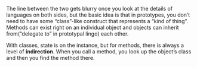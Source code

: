 The line between the two gets blurry once you look at the details of languages on both sides,
but the basic idea is that in prototypes, you don’t need to have some “class”-like construct
that represents a “kind of thing”. Methods can exist right on an individual object and objects
can inherit from(“delegate to” in prototypal lingo) each other.

With classes, state is on the instance, but for methods, there is always a level of **indirection**.
When you call a method, you look up the object’s class and then you find the method there.
